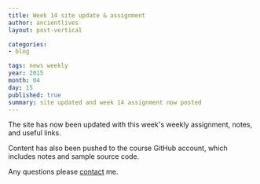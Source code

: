 ```yaml
---
title: Week 14 site update & assignment
author: ancientlives
layout: post-vertical

categories:
- blog

tags: news weekly
year: 2015
month: 04
day: 15
published: true
summary: site updated and week 14 assignment now posted
---
```


The site has now been updated with this week's weekly assignment, notes, and useful links.

Content has also been pushed to the course GitHub account, which includes notes and sample source code. 

Any questions please [contact](/contact) me.